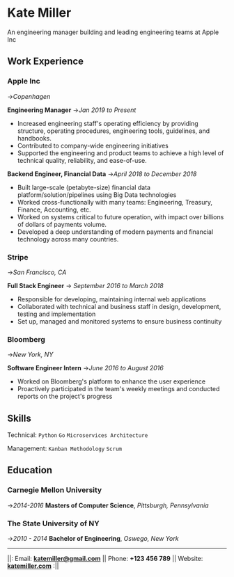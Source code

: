 # **Kate Miller**
An engineering manager building and leading engineering teams at Apple Inc

## Work Experience

### Apple Inc
->_Copenhagen_

**Engineering Manager**
->_Jan 2019 to Present_

- Increased engineering staff's operating efficiency by providing structure, operating procedures, engineering tools, guidelines, and handbooks.
- Contributed to company-wide engineering initiatives
- Supported the engineering and product teams to achieve a high level of technical quality, reliability, and ease-of-use.

**Backend Engineer, Financial Data**
->_April 2018 to December 2018_

- Built large-scale (petabyte-size) financial data platform/solution/pipelines using Big Data technologies
- Worked cross-functionally with many teams: Engineering, Treasury, Finance, Accounting, etc.
- Worked on systems critical to future operation, with impact over billions of dollars of payments volume.
- Developed a deep understanding of modern payments and financial technology across many countries.

### Stripe
->_San Francisco, CA_

**Full Stack Engineer**
-> _September 2016 to March 2018_

- Responsible for developing, maintaining internal web applications
- Collaborated with technical and business staff in design, development, testing and implementation
- Set up, managed and monitored systems to ensure business continuity

### Bloomberg
->_New York, NY_

**Software Engineer Intern**
->_June 2016 to August 2016_

- Worked on Bloomberg's platform to enhance the user experience
- Proactively participated in the team's weekly meetings and conducted reports on the project's progress

## Skills

Technical: `Python` `Go` `Microservices Architecture`

Management: `Kanban Methodology` `Scrum`

## Education

### Carnegie Mellon University
->_2014-2016_
**Masters of Computer Science**, _Pittsburgh, Pennsylvania_

### The State University of NY
->_2010 - 2014_
**Bachelor of Engineering**,  _Oswego, New York_

---

||: Email: **<katemiller@gmail.com>** || Phone: **+123 456 789** || Website: **[katemiller.com](katemiller.com)** :||
